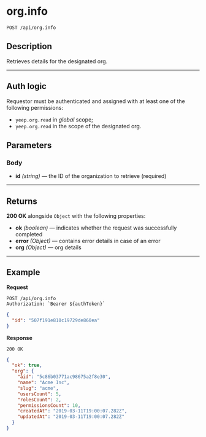# org.info

`POST /api/org.info`

## Description

Retrieves details for the designated org.

---

## Auth logic

Requestor must be authenticated and assigned with at least one of the following permissions:

- `yeep.org.read` in _global_ scope;
- `yeep.org.read` in the scope of the designated org.

## Parameters

### Body

- **id** _(string)_ — the ID of the organization to retrieve (required)

---

## Returns

**200 OK** alongside `Object` with the following properties:

- **ok** _(boolean)_ — indicates whether the request was successfully completed
- **error** _(Object)_ — contains error details in case of an error
- **org** _(Object)_ — org details

---

## Example

**Request**

```
POST /api/org.info
Authorization: `Bearer ${authToken}`
```

```json
{
  "id": "507f191e810c19729de860ea"
}
```

**Response**

`200 OK`

```json
{
  "ok": true,
  "org": {
    "åid": "5c86b03771ac98675a2f8e30",
    "name": "Acme Inc",
    "slug": "acme",
    "usersCount": 5,
    "rolesCount": 2,
    "permissionsCount": 10,
    "createdAt": "2019-03-11T19:00:07.282Z",
    "updatedAt": "2019-03-11T19:00:07.282Z"
  }
}
```
